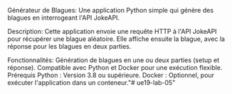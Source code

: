 Générateur de Blagues:
Une application Python simple qui génère des blagues en interrogeant l'API JokeAPI.

Description:
Cette application envoie une requête HTTP à l'API JokeAPI pour récupérer une blague aléatoire. Elle affiche ensuite la blague, avec la réponse pour les blagues en deux parties.

Fonctionnalités:
Génération de blagues en une ou deux parties (setup et réponse).
Compatible avec Python et Docker pour une exécution flexible.
Prérequis
Python : Version 3.8 ou supérieure.
Docker : Optionnel, pour exécuter l'application dans un conteneur."# ue19-lab-05" 
